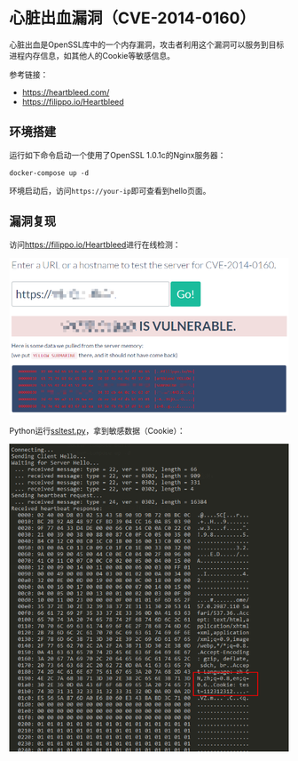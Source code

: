 # 心脏出血漏洞（CVE-2014-0160）

心脏出血是OpenSSL库中的一个内存漏洞，攻击者利用这个漏洞可以服务到目标进程内存信息，如其他人的Cookie等敏感信息。

参考链接：

- https://heartbleed.com/
- https://filippo.io/Heartbleed

## 环境搭建

运行如下命令启动一个使用了OpenSSL 1.0.1c的Nginx服务器：

```
docker-compose up -d
```

环境启动后，访问`https://your-ip`即可查看到hello页面。

## 漏洞复现

访问<https://filippo.io/Heartbleed>进行在线检测：

![](1.png)

Python运行[ssltest.py](ssltest.py)，拿到敏感数据（Cookie）：

![](2.png)
